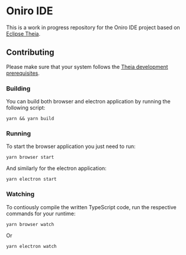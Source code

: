 # Oniro IDE

This is a work in progress repository for the Oniro IDE project based on [Eclipse Theia](https://github.com/eclipse-theia/theia).

## Contributing

Please make sure that your system follows the [Theia development prerequisites](https://github.com/eclipse-theia/theia/blob/master/doc/Developing.md#prerequisites).

### Building

You can build both browser and electron application by running the following script:

```
yarn && yarn build
```

### Running

To start the browser application you just need to run:

```
yarn browser start
```

And similarly for the electron application:

```
yarn electron start
```

### Watching

To contiously compile the written TypeScript code, run the respective commands for your runtime:

```
yarn browser watch
```

Or

```
yarn electron watch
```
